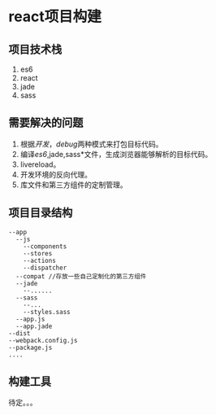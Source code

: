 # react项目构建

## 项目技术栈
1. es6
1. react
1. jade
1. sass
## 需要解决的问题
1. 根据*开发*，*debug*两种模式来打包目标代码。
1. 编译*es6*,jade,sass*文件，生成浏览器能够解析的目标代码。
1. livereload。
1. 开发环境的反向代理。
1. 库文件和第三方组件的定制管理。


## 项目目录结构
```
--app
  --js
    --components
    --stores
    --actions
    --dispatcher
  --compat //存放一些自己定制化的第三方组件
  --jade
    --......
  --sass
    --...
    --styles.sass
  --app.js
  --app.jade
--dist
--webpack.config.js
--package.js
....
```
## 构建工具
待定。。。




